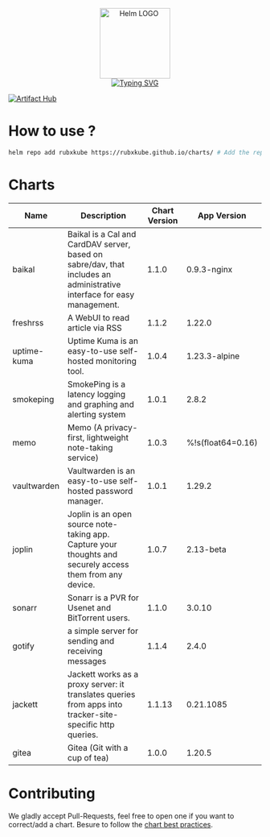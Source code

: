 <p align="center">
    <img src="https://helm.sh/img/helm.svg" width="140px" alt="Helm LOGO"/>
    <br>
    <a href="https://rubxkube.github.io/charts/"><img src="https://readme-typing-svg.herokuapp.com?font=Fira+Code&pause=1000&color=0F1689&background=FFFFFF00&center=true&vCenter=true&width=435&lines=QJOLY's+Chart+Repository;rubxkube.github.io%2Fhelm-charts;+Feel+free+to+contribute" alt="Typing SVG" /></a>
</p>

[![Artifact Hub](https://img.shields.io/endpoint?url=https://artifacthub.io/badge/repository/rubxkube)](https://artifacthub.io/packages/search?repo=rubxkube)

# How to use ? 

```bash
helm repo add rubxkube https://rubxkube.github.io/charts/ # Add the repo to your helm
```

# Charts

| Name  | Description | Chart Version | App Version |
|-------|-------------|---------------|-------------|
| baikal | Baikal is a Cal and CardDAV server, based on sabre/dav, that includes an administrative interface for easy management. | 1.1.0 | 0.9.3-nginx |
| freshrss | A WebUI to read article via RSS | 1.1.2 | 1.22.0 |
| uptime-kuma | Uptime Kuma is an easy-to-use self-hosted monitoring tool. | 1.0.4 | 1.23.3-alpine |
| smokeping | SmokePing is a latency logging and graphing and alerting system | 1.0.1 | 2.8.2 |
| memo | Memo (A privacy-first, lightweight note-taking service) | 1.0.3 | %!s(float64=0.16) |
| vaultwarden | Vaultwarden is an easy-to-use self-hosted password manager. | 1.0.1 | 1.29.2 |
| joplin | Joplin is an open source note-taking app. Capture your thoughts and securely access them from any device. | 1.0.7 | 2.13-beta |
| sonarr | Sonarr is a PVR for Usenet and BitTorrent users. | 1.1.0 | 3.0.10 |
| gotify | a simple server for sending and receiving messages | 1.1.4 | 2.4.0 |
| jackett | Jackett works as a proxy server: it translates queries from apps into tracker-site-specific http queries. | 1.1.13 | 0.21.1085 |
| gitea | Gitea (Git with a cup of tea) | 1.0.0 | 1.20.5 |


# Contributing 

We gladly accept Pull-Requests, feel free to open one if you want to correct/add a chart. Besure to follow the [chart best practices](https://helm.sh/docs/chart_best_practices/).
